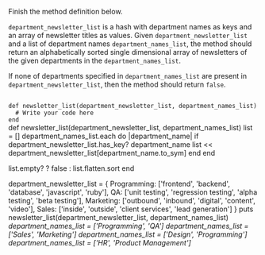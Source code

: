 Finish the method definition below.

`department_newsletter_list` is a hash with department names as keys and an array of newsletter titles as values. Given `department_newsletter_list` and a list of department names `department_names_list`, the method should return an alphabetically sorted single dimensional array of newsletters of the given departments in the `department_names_list`.

If none of departments specified in `department_names_list` are present in `department_newsletter_list`, then the method should return `false`.

<codeblock language="ruby" type="exercise" testMode="multipleInput">
<code>
def newsletter_list(department_newsletter_list, department_names_list)
  # Write your code here
end
</code>

<solution>
def newsletter_list(department_newsletter_list, department_names_list)
  list = []
  department_names_list.each do |department_name|
    if department_newsletter_list.has_key? department_name
      list << department_newsletter_list[department_name.to_sym]
    end
  end

  list.empty? ? false : list.flatten.sort
end
</solution>

<testcases>
<caller>
department_newsletter_list = {
  Programming: ['frontend', 'backend', 'database', 'javascript', 'ruby'],
  QA: ['unit testing', 'regression testing', 'alpha testing', 'beta testing'],
  Marketing: ['outbound', 'inbound', 'digital', 'content', 'video'],
  Sales: ['inside', 'outside', 'client services', 'lead generation']
}
puts newsletter_list(department_newsletter_list, department_names_list)
</caller>
<testcase>
<i>
department_names_list = ['Programming', 'QA']
</i>
</testcase>
<testcase>
<i>
department_names_list = ['Sales', 'Marketing']
</i>
</testcase>
<testcase>
<i>
department_names_list = ['Design', 'Programming']
</i>
</testcase>
<testcase>
<i>
department_names_list = ['HR', 'Product Management']
</i>
</testcase>
</testcases>
</codeblock>
